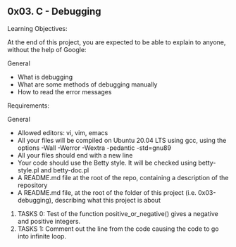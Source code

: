 ## 0x03. C - Debugging

Learning Objectives:

At the end of this project, you are expected to be able to explain to anyone, without the help of Google:

General

* What is debugging
* What are some methods of debugging manually
* How to read the error messages

Requirements:

General

* Allowed editors: vi, vim, emacs
* All your files will be compiled on Ubuntu 20.04 LTS using gcc, using the options -Wall -Werror -Wextra -pedantic -std=gnu89
* All your files should end with a new line
* Your code should use the Betty style. It will be checked using betty-style.pl and betty-doc.pl
* A README.md file at the root of the repo, containing a description of the repository
* A README.md file, at the root of the folder of this project (i.e. 0x03-debugging), describing what this project is about

1. TASKS 0: Test of the function positive_or_negative() gives a negative and positive integers.
2. TASKS 1: Comment out the line from the code causing the code to go into infinite loop.
